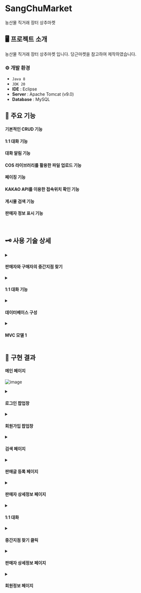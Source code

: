 # SangChuMarket
농산물 직거래 장터 상추마켓

## 🖥️ 프로젝트 소개
농산물 직거래 장터 상추마켓 입니다. 당근마켓을 참고하여 제작하였습니다.
<br>

### ⚙️ 개발 환경
- `Java 8`
- `JDK 20`
- **IDE** : Eclipse 
- **Server** : Apache Tomcat (v9.0)
- **Database** : MySQL

## 📌 주요 기능
#### 기본적인 CRUD 기능
#### 1:1 대화 기능
#### 대화 알림 기능
#### COS 라이브러리를 활용한 파일 업로드 기능
#### 페이징 기능
#### KAKAO API를 이용한 접속위치 확인 기능
#### 게시물 검색 기능
#### 판매자 정보 표시 기능
<br>

## 🗝️ 사용 기술 상세
<details><summary><h4>판매자와 구매자의 중간지점 찾기</h4> </summary>

<!-- summary 아래 한칸 공백 두어야함 -->
```
        function getAddr(lat,lng){
            let geocoder = new kakao.maps.services.Geocoder();

            let coord = new kakao.maps.LatLng(lat, lng);
            let callback = function(result, status) {
                if (status === kakao.maps.services.Status.OK) {
                    addname2=result[0].address.address_name;
                }
            }
            geocoder.coord2Address(coord.getLng(), coord.getLat(), callback);
        }
  
        var geocoder = new kakao.maps.services.Geocoder();
        var callback = function(result, status) {
            if (status === kakao.maps.services.Status.OK) {
                console.log(result);
                addx1=result[0].address.x;
                addy1=result[0].address.y;
                addx1=parseFloat(addx1);
                addy1=parseFloat(addy1);
                addx3=addx1+addx2;
                addy3=addy1+addy2;
                addx4 = addx3/2;
                addy4 = addy3/2;
                lat = addy4;
                lng = addx4;
        
                options = { //지도를 생성할 때 필요한 기본 옵션
                    center: new kakao.maps.LatLng(addy4, addx4), //지도의 중심좌표.
                    level: 4 //지도의 레벨(확대, 축소 정도)
                };
                const container = document.getElementById('map'); //지도를 담을 영역의 DOM 레퍼런스
                let map = new kakao.maps.Map(container, options); //지도 생성 및 객체 리턴
                var marker = new kakao.maps.Marker({ 
                    // 지도 중심좌표에 마커를 생성합니다 
                    position: map.getCenter() 
                }); 
                // 지도에 마커를 표시합니다
                marker.setMap(map);
                getAddr(lat,lng);
            }
        };

```
</details>
<details><summary><h4>1:1 대화 기능</h4> </summary>

<!-- summary 아래 한칸 공백 두어야함 -->

1. <message.jsp에 관하여(메세지보내는 창)>메시지를 보낼 때 msg 테이블에 reciverID에 받는사람 senderID에 보낸사람을 입력하여 msg table에 into 하도록 하였습니다.
   과거 대화내역 출력 부분은 select * from msg where (받는사람 = 나 and 보낸사람 = 상대) or (받는사람 = 상대 and 보낸사람 = 나) 인 경우를 리스트에 담아서 가져오게하였습니다.
   가져온 뒤 reciverID가 나면 대화의 왼쪽, senderID가 나면 대화의 오른쪽에 표시되도록 하였습니다.


2. <message_main.jsp에 관하여(메세지함 창)>메세지 함에서 개개인별 대화내역의 마지막 내용을 리스트를 가져온 방법은 자신의 닉네임이 받는사람 이거나 보낸사람이면(select * from msg where (senderId= 자신닉네임) or (reciverId= 자신닉네임)  리스트에 담아서 가지고왔습니다.
   그 뒤 한 상대당 1개의 리스트(채팅방)만 보여지게 하기 위해 중복된 값을 제거하여(msgList3 메소드에서 반복문과 ArrayList<String>의 contain 메소드를 이용) 대화함에 출력하였습니다.


3. 메세지 알림기능은 is Read가 0이고 받는사람이 자신이라면 알림이 표시되도록 하였고(msgToMe 메소드) 알림을 확인할경우 isRead를 1로 update 하도록 하였습니다(msgRead 메소드)
  

</details>

</details>
<details><summary><h4> 데이터베이스 구성</h4> </summary>

<!-- summary 아래 한칸 공백 두어야함 -->

TABLE USER


![image](https://github.com/MegaZizon/SangChuMarket/assets/105596059/4eaa899e-808a-4f7c-b8ac-3c4ed7857624)

TABLE Image


![image](https://github.com/MegaZizon/SangChuMarket/assets/105596059/96e74297-a60f-4b3e-924f-3d2ec16e4984)

TABLE Msg


![image](https://github.com/MegaZizon/SangChuMarket/assets/105596059/a17cc4e8-6b2b-4764-9059-1ab6669f5d0a)


</details>


<details><summary><h4>MVC 모델 1</h4> </summary>

<!-- summary 아래 한칸 공백 두어야함 -->

![image](https://github.com/MegaZizon/SangChuMarket/assets/105596059/955710bc-b54b-49da-8dc0-8ce25f9b12ac)


상추마켓은 MVC모델 1 구조를 사용하였습니다. View 와 Controller 모두 JSP가 담당하며 Model은 JavaBeans에서 담당합니다. 
구조가 단순하여 익히고 적용하기가 쉽기 때문에 이 구조를 사용하였습니다.
하지만 사용하면서 출력을 위한 뷰 코드와 로직처리를 위한 자바 코드 등이 뒤섞여 나중에는 유지보수가 매우 어려워지는 것을 느꼈습니다. 
</details>

</details>

## 🚩 구현 결과



#### 메인 페이지


![image](https://github.com/MegaZizon/SangChuMarket/assets/105596059/7a484bd3-a125-4685-8ee9-ad183203a237)


<details><summary><h4>로그인 팝업창</h4> </summary>

<!-- summary 아래 한칸 공백 두어야함 -->

![image](https://github.com/MegaZizon/SangChuMarket/assets/105596059/6a2e72cf-6387-4553-8546-491e2ebb469f)

</details>

<details><summary><h4>회원가입 팝업창</h4> </summary>

<!-- summary 아래 한칸 공백 두어야함 -->

![image](https://github.com/MegaZizon/SangChuMarket/assets/105596059/aab684ce-f219-4a25-ae99-1b8e8d1ceea0)


</details>

<details><summary><h4>검색 페이지</h4> </summary>

<!-- summary 아래 한칸 공백 두어야함 -->

![image](https://github.com/MegaZizon/SangChuMarket/assets/105596059/66290e9d-d1dc-45a4-9a65-07422677421b)


</details>

<details><summary><h4>판매글 등록 페이지</h4> </summary>

<!-- summary 아래 한칸 공백 두어야함 -->

![image](https://github.com/MegaZizon/SangChuMarket/assets/105596059/a7cf49bc-0ba3-407d-b4ba-7c6b7cb4b2a0)


</details>

<details><summary><h4>판매자 상세정보 페이지</h4> </summary>

<!-- summary 아래 한칸 공백 두어야함 -->

![image](https://github.com/MegaZizon/SangChuMarket/assets/105596059/ac490a7d-1784-4585-af1c-43d8d5955b8c)
![image](https://github.com/MegaZizon/SangChuMarket/assets/105596059/c80466e9-c3e0-4b4f-8630-075434985461)
![image](https://github.com/MegaZizon/SangChuMarket/assets/105596059/49a7ea1f-5cd9-4f4f-a81e-1a10adf6831c)
![image](https://github.com/MegaZizon/SangChuMarket/assets/105596059/9ad55d46-4121-45da-9366-559427da32ac)




</details>

<details><summary><h4>1:1 대화</h4> </summary>

<!-- summary 아래 한칸 공백 두어야함 -->

![image](https://github.com/MegaZizon/SangChuMarket/assets/105596059/b1a24d66-cddf-44a1-9d76-0e4ed2e95b4d)


</details>

<details><summary><h4>중간지점 찾기 클릭</h4> </summary>

<!-- summary 아래 한칸 공백 두어야함 -->

![image](https://github.com/MegaZizon/SangChuMarket/assets/105596059/5d35e499-ad56-473a-bee0-49eec2eac468)



</details>

<details><summary><h4>판매자 상세정보 페이지</h4> </summary>

<!-- summary 아래 한칸 공백 두어야함 -->

![image](https://github.com/MegaZizon/SangChuMarket/assets/105596059/f9d2e029-df85-48f7-9658-e983d61ae93c)


</details>

<details><summary><h4>회원정보 페이지</h4> </summary>

<!-- summary 아래 한칸 공백 두어야함 -->

![image](https://github.com/MegaZizon/SangChuMarket/assets/105596059/e7a3982b-f7c1-45a2-9880-cedc41b4bc58)



</details>

